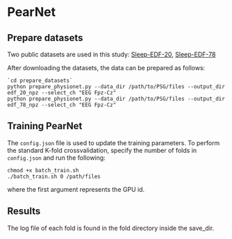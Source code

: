 # PearNet

## Prepare datasets
Two public datasets are used in this study:
[Sleep-EDF-20](https://gist.github.com/emadeldeen24/a22691e36759934e53984289a94cb09b),
[Sleep-EDF-78](https://physionet.org/content/sleep-edfx/1.0.0/)

After downloading the datasets, the data can be prepared as follows:
```
`cd prepare_datasets`
python prepare_physionet.py --data_dir /path/to/PSG/files --output_dir edf_20_npz --select_ch "EEG Fpz-Cz"
python prepare_physionet.py --data_dir /path/to/PSG/files --output_dir edf_78_npz --select_ch "EEG Fpz-Cz"
```
## Training PearNet
The `config.json` file is used to update the training parameters.
To perform the standard K-fold crossvalidation, specify the number of folds in `config.json` and run the following:
```
chmod +x batch_train.sh
./batch_train.sh 0 /path/files
```
where the first argument represents the GPU id.

## Results
The log file of each fold is found in the fold directory inside the save_dir.   

